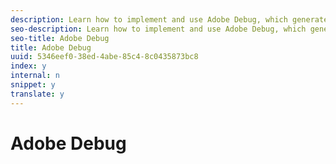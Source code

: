 ```yaml
---
description: Learn how to implement and use Adobe Debug, which generates the required logs that must be submitted with sites/Apps during the certification process.
seo-description: Learn how to implement and use Adobe Debug, which generates the required logs that must be submitted with sites/Apps during the certification process.
seo-title: Adobe Debug
title: Adobe Debug
uuid: 5346eef0-38ed-4abe-85c4-8c0435873bc8
index: y
internal: n
snippet: y
translate: y
---
```


# Adobe Debug


<a id="section_FD1D77D15E904CCB9386F94D69CA6512"></a>

